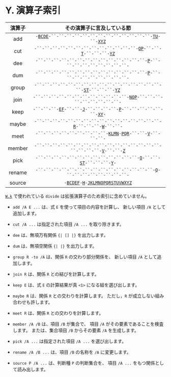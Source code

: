 # Y. 演算子索引


| 演算子 | その演算子に言及している節 |
|:---:|:---:|
| add | `-`[`B`][B][`C`][C][`D`][D][`E`][E]`-``-``-``-``-``-``-``-``-``-``-``-``-``-`[`T`][T][`U`][U]`-``-`[`X`][X][`Y`][Y][`Z`][Z] |
| cut | `-``-``-``-``-``-``-``-``-``-``-``-``-``-`[`O`][O][`P`][P]`-``-``-`[`T`][T]`-``-``-``-`[`Y`][Y][`Z`][Z] |
| dee | `-``-``-``-``-``-``-``-``-``-``-``-``-``-``-`[`P`][P]`-``-``-``-``-``-``-``-``-``-` |
| dum | `-``-``-``-``-``-``-``-``-``-``-``-``-``-``-`[`P`][P]`-``-``-``-``-``-``-``-``-``-` |
| group | `-``-``-``-``-``-``-``-``-``-``-``-``-``-``-``-``-``-`[`S`][S][`T`][T]`-``-``-``-`[`Y`][Y][`Z`][Z] |
| join | `-``-``-``-``-``-``-``-``-``-``-``-``-`[`N`][N][`O`][O][`P`][P]`-``-``-``-``-``-``-``-``-``-` |
| keep | `-``-``-``-`[`E`][E][`F`][F]`-``-``-`[`J`][J]`-``-``-``-``-`[`P`][P]`-``-``-``-``-``-``-`[`X`][X][`Y`][Y]`-` |
| maybe | `-``-``-``-``-``-``-``-``-``-``-``-``-``-``-``-``-`[`R`][R]`-``-``-``-`[`W`][W]`-``-``-` |
| meet | `-``-``-``-``-``-``-``-``-``-`[`K`][K][`L`][L][`M`][M][`N`][N]`-`[`P`][P][`Q`][Q][`R`][R]`-``-``-`[`V`][V]`-``-``-``-` |
| member | `-``-``-``-``-``-``-``-``-``-``-``-``-``-``-``-``-``-``-``-``-`[`V`][V]`-``-``-`[`Z`][Z] |
| pick | `-``-``-``-``-``-``-``-``-``-``-``-``-``-`[`O`][O]`-``-``-`[`S`][S][`T`][T]`-``-``-``-`[`Y`][Y]`-` |
| rename | `-``-``-``-``-``-``-``-``-``-``-``-``-``-``-``-`[`Q`][Q]`-``-``-``-``-``-``-``-``-` |
| source | `-`[`B`][B][`C`][C][`D`][D][`E`][E][`F`][F]`-`[`H`][H]`-`[`J`][J][`K`][K][`L`][L][`M`][M][`N`][N][`O`][O][`P`][P][`Q`][Q][`R`][R][`S`][S][`T`][T][`U`][U][`V`][V][`W`][W][`X`][X][`Y`][Y][`Z`][Z] |

[`W.k`][W] で使われている `divide` は拡張演算子のため索引に含めていません。

- `add /A E ...` は、式 `E` を使って項目の内容を計算し、
  新しい項目 `/A` として追加します。

- `cut /A ...` は指定された項目 `/A ...` を取り除きます。

- `dee` は、無項万有関係 `{| [] |}` を出力します。

- `dum` は、無項空関係 `{| |}` を出力します。

- `group R -to /A` は、関係 `R` の交わり部分関係を、
  新しい項目 `/A` として追加します。

- `join R` は、関係 `R` との結びを計算します。

- `keep E` は、式 `E` の計算結果が真 `<1>` になる組を選び出します。

- `maybe R` は、関係 `R` との交わりを計算します。
  ただし，`R` が成立しない組み合わせも許します。

- `meet R` は、関係 `R` との交わりを計算します。

- `member /A /B` は、項目 `/B` が集合で、
  項目 `/A` がその要素であることを検査します。
  または、集合項目 `/B` からその要素 `/A` を生成します。

- `pick /A ...` は指定された項目 `/A ...` を選び出します。

- `rename /A /B ...` は、項目 `/B` の名称を `/A` に変更します。

- `source P /A ...` は、判断種 `P` の判断集合を、
  項目 `/A ...` をもつ関係として読み出します。


[A]: ../A
[B]: ../B
[C]: ../C
[D]: ../D
[E]: ../E
[F]: ../F
[G]: ../G
[H]: ../H
[I]: ../I
[J]: ../J
[K]: ../K
[L]: ../L
[M]: ../M
[N]: ../N
[O]: ../O
[P]: ../P
[Q]: ../Q
[R]: ../R
[S]: ../S
[T]: ../T
[U]: ../U
[V]: ../V
[W]: ../W
[X]: ../X
[Y]: ../Y
[Z]: ../Z

